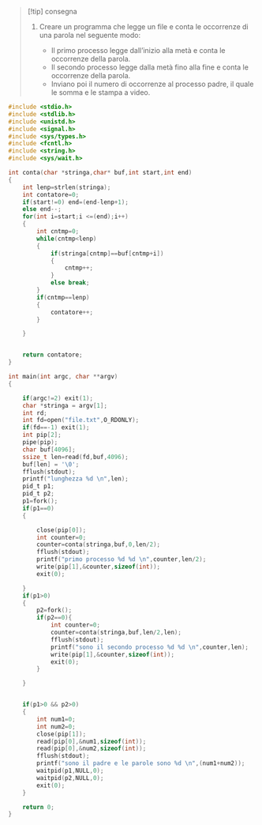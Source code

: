>[!tip] consegna
> 1. Creare un programma che legge un file e conta le occorrenze di una parola nel seguente modo:
>     
>     - Il primo processo legge dall’inizio alla metà e conta le occorrenze della parola.
>     - Il secondo processo legge dalla metà fino alla fine e conta le occorrenze della parola.
>     - Inviano poi il numero di occorrenze al processo padre, il quale le somma e le stampa a video.

```c
#include <stdio.h>
#include <stdlib.h>
#include <unistd.h>
#include <signal.h>
#include <sys/types.h>
#include <fcntl.h>
#include <string.h>
#include <sys/wait.h>

int conta(char *stringa,char* buf,int start,int end)
{
    int lenp=strlen(stringa);
    int contatore=0;
    if(start!=0) end=(end-lenp+1);
    else end--;
    for(int i=start;i <=(end);i++)
    {
        int cntmp=0;
        while(cntmp<lenp)
        {
            if(stringa[cntmp]==buf[cntmp+i])
            {
                cntmp++;
            }
            else break;
        }
        if(cntmp==lenp)
        {
            contatore++;
        }

    }


    return contatore;
}

int main(int argc, char **argv)
{

    if(argc!=2) exit(1);
    char *stringa = argv[1];
    int rd;
    int fd=open("file.txt",O_RDONLY);
    if(fd==-1) exit(1);
    int pip[2];
    pipe(pip);
    char buf[4096];
    ssize_t len=read(fd,buf,4096);
    buf[len] = '\0';
    fflush(stdout);
    printf("lunghezza %d \n",len);
    pid_t p1;
    pid_t p2;
    p1=fork();
    if(p1==0)
    {

        close(pip[0]);
        int counter=0;
        counter=conta(stringa,buf,0,len/2);
        fflush(stdout);
        printf("primo processo %d %d \n",counter,len/2);
        write(pip[1],&counter,sizeof(int));
        exit(0);

    }
    if(p1>0)
    {
        p2=fork();
        if(p2==0){
            int counter=0;
            counter=conta(stringa,buf,len/2,len);
            fflush(stdout);
            printf("sono il secondo processo %d %d \n",counter,len);
            write(pip[1],&counter,sizeof(int));
            exit(0);
        }

    }


    if(p1>0 && p2>0)
    {
        int num1=0;
        int num2=0;
        close(pip[1]);
        read(pip[0],&num1,sizeof(int));
        read(pip[0],&num2,sizeof(int));
        fflush(stdout);
        printf("sono il padre e le parole sono %d \n",(num1+num2));
        waitpid(p1,NULL,0);
        waitpid(p2,NULL,0);
        exit(0);
    }

    return 0;
}

```
